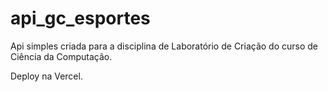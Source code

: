 # api_gc_esportes

Api simples criada para a disciplina de Laboratório de Criação do curso de Ciência da Computação.

Deploy na Vercel.
